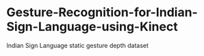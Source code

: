 # Gesture-Recognition-for-Indian-Sign-Language-using-Kinect
Indian Sign Language static gesture depth dataset

